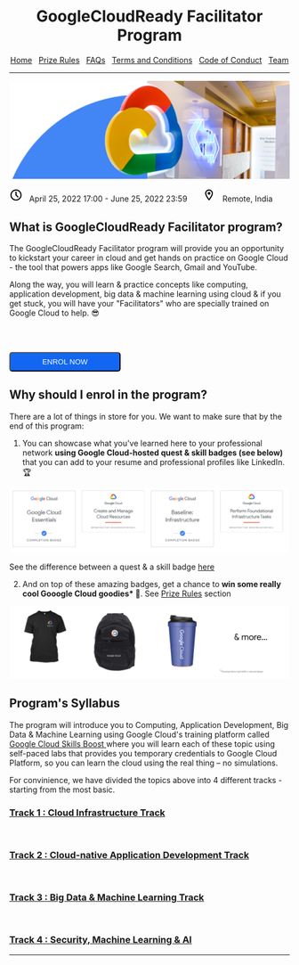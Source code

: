 <center>
    <h1>GoogleCloudReady Facilitator Program</h1>
    <a href="https://dot-space.github.io/GCRF-22/">Home</a>
    &nbsp;
    <a href="https://dot-space.github.io/GCRF-22/prize">Prize Rules</a>
    &nbsp;
    <a href="https://dot-space.github.io/GCRF-22/faqs">FAQs</a>
    &nbsp;
    <a href="https://dot-space.github.io/GCRF-22/tnc">Terms and Conditions</a>
    &nbsp;
    <a href="https://dot-space.github.io/GCRF-22/coc">Code of Conduct</a>
    &nbsp;
    <a href="https://dot-space.github.io/GCRF-22/team">Team</a>
</center>

---

<img src="img/banner.png">

<img src="img/clock.png"> &nbsp; April 25, 2022 17:00 - June 25, 2022 23:59 &nbsp; &nbsp; &nbsp; <img src="img/location.png"> &nbsp; Remote, India

## What is GoogleCloudReady Facilitator program?

<p>
The GoogleCloudReady Facilitator program will provide you an opportunity to kickstart your career in cloud and get hands on practice on Google Cloud - the tool that powers apps like Google Search, Gmail and YouTube.

Along the way, you will learn & practice concepts like computing, application development, big data & machine learning using cloud & if you get stuck, you will have your "Facilitators" who are specially trained on Google Cloud to help. 😎

<br><br>

<a href="https://forms.gle/mTCHGw3cdEojdH4M6">
<button style="background-color: #1266f1; color: white; border-radius: 5px; width: 200px; height: 35px">ENROL NOW</button>
</a>

<br>

</p>



## Why should I enrol in the program?

<p>
There are a lot of things in store for you. We want to make sure that by the end of this program:

1. You can showcase what you've learned here to your professional network <b> using Google Cloud-hosted quest & skill badges (see below) </b> that you can add to your resume and professional profiles like LinkedIn. 🏆

<img src="img/badges.png" />

<br>

See the difference between a quest & a skill badge <a href="https://services.google.com/fh/files/emails/diff_quests_skillbadges.png">here</a>

2. And on top of these amazing badges, get a chance to <b> win some really cool Gooogle Cloud goodies\* 💪</b>. See [Prize Rules](https://dot-space.github.io/GCRF-22/prize) section

<img src="img/prizes_home.png" />

</p>

## Program's Syllabus

<p>
The program will introduce you to Computing, Application Development, Big Data & Machine Learning using Google Cloud's training platform called <a href="https://www.cloudskillsboost.google/" target="_blank"> Google Cloud Skills Boost </a>where you will learn each of these topic using self-paced labs that provides you temporary credentials to Google Cloud Platform, so you can learn the cloud using the real thing – no simulations.

For convinience, we have divided the topics above into 4 different tracks - starting from the most basic.

### [Track 1 : Cloud Infrastructure Track](https://dot-space.github.io/GCRF-22/track_1)

<br>

### [Track 2 : Cloud-native Application Development Track](https://dot-space.github.io/GCRF-22/track_2)

<br>

### [Track 3 : Big Data & Machine Learning Track](https://dot-space.github.io/GCRF-22/track_3)

<br>

### [Track 4 : Security, Machine Learning & AI](https://dot-space.github.io/GCRF-22/track_4)

</p>

---

